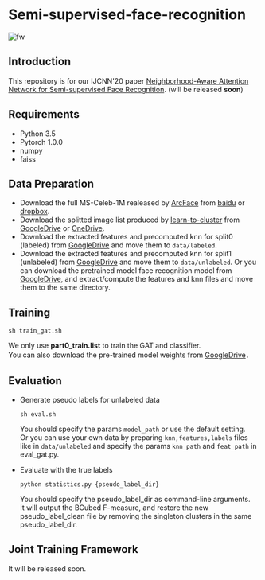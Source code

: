 # Semi-supervised-face-recognition
![fw](https://github.com/labyrinth7x/Semi-supervised-face-recognition/blob/master/resources/fw.png)


## Introduction
This repository is for our IJCNN'20 paper [Neighborhood-Aware Attention Network for
Semi-supervised Face Recognition](). (will be released **soon**)

## Requirements
- Python 3.5
- Pytorch 1.0.0
- numpy
- faiss

## Data Preparation
- Download the full MS-Celeb-1M realeased by [ArcFace](https://github.com/deepinsight/insightface) from [baidu](https://pan.baidu.com/s/1S6LJZGdqcZRle1vlcMzHOQ) or [dropbox](https://www.dropbox.com/s/wpx6tqjf0y5mf6r/faces_ms1m-refine-v2_112x112.zip?dl=0).
- Download the splitted image list produced by [learn-to-cluster](https://github.com/yl-1993/learn-to-cluster) from [GoogleDrive](https://drive.google.com/file/d/1kurPWh6dm3dWQOLqUAeE-fxHrdnjaULB/view?usp=sharing) or [OneDrive](https://mycuhk-my.sharepoint.com/:u:/g/personal/1155095455_link_cuhk_edu_hk/ET7lHxOXSjtDiMsgqzLK9LgBi_QW0WVzgZdv2UBzE1Bgzg?e=jZ7kCS).
- Download the extracted features and precomputed knn for split0 (labeled) from [GoogleDrive](https://drive.google.com/open?id=1BIij-1kQ2OybcmUqRhLyaAfRb1MsE9He) and move them to ```data/labeled```.
- Download the extracted features and precomputed knn for split1 (unlabeled) from [GoogleDrive](https://drive.google.com/drive/folders/1zBmoowfo-eMloo9iXY3TMyIRecB0Uhvt?usp=sharing) and move them to ```data/unlabeled```. Or you can download the pretrained model face recognition model from [GoogleDrive](), and extract/compute the features and knn files and move them to the same directory.


## Training
```
sh train_gat.sh
```
We only use **part0_train.list** to train the GAT and classifier.  
You can also download the pre-trained model weights from [GoogleDrive](https://drive.google.com/file/d/1xKbYTF_Q3IC8mOkmMpvzR4VC9vzKb9En/view?usp=sharing)．

## Evaluation
- Generate pseudo labels for unlabeled data
  ```
  sh eval.sh
  ```
  You should specify the params ```model_path``` or use the default setting.   
  Or you can use your own data by preparing ```knn,features,labels``` files like in ```data/unlabeled``` and specify the params ```knn_path``` and ```feat_path``` in eval_gat.py.

- Evaluate with the true labels
  ```
  python statistics.py {pseudo_label_dir}
  ```
  You should specify the pseudo_label_dir as command-line arguments.  
  It will output the BCubed F-measure, and restore the new pseudo_label_clean file by removing the singleton clusters in the same pseudo_label_dir.
 
 ## Joint Training Framework
 It will be released soon.
